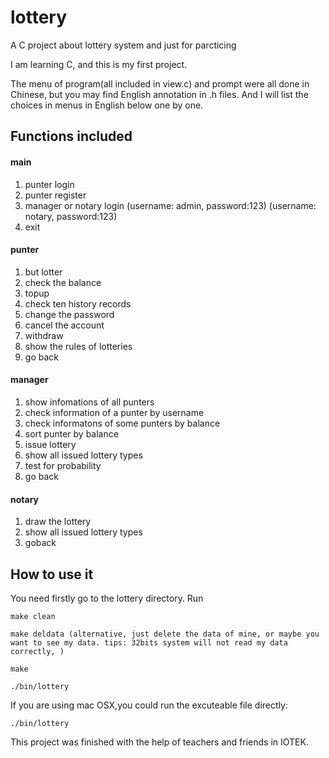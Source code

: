 # lottery
A C project about lottery system and  just for parcticing

I am learning C, and this is my first project.

The  menu of program(all included in view.c) and prompt  were  all done in Chinese, but you may find English annotation in  .h files. And I will list the choices in menus in English below one by one.

## Functions included

#### main
1. punter login
2. punter register
3. manager or notary login (username: admin, password:123) (username: notary, password:123)
0. exit

#### punter
1. but lotter
2. check the balance
3. topup
4. check ten history records
5. change the password
6. cancel the account
7. withdraw
8.  show the rules of lotteries
0. go back

#### manager
1. show infomations of all punters
2. check information of a punter by username
3. check informatons of some punters by balance
4. sort punter by balance
5. issue lottery
6. show all issued lottery types
7. test for probability
0. go back

#### notary
1. draw the lottery
6. show all issued lottery types
0. goback




## How to use it
You  need firstly go to the lottery directory.
Run

    make clean
    
    make deldata (alternative, just delete the data of mine, or maybe you want to see my data. tips: 32bits system will not read my data correctly, )
    
    make
    
    ./bin/lottery
    
If you are using mac OSX,you could run the excuteable file directly:

    ./bin/lottery








This project was finished with the help of teachers and friends in IOTEK.


